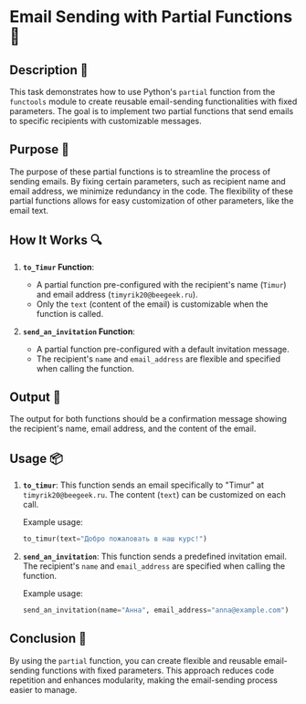 # Email Sending with Partial Functions 📝

## Description 📝

This task demonstrates how to use Python's `partial` function from the `functools` module to create reusable email-sending functionalities with fixed parameters.
The goal is to implement two partial functions that send emails to specific recipients with customizable messages.

## Purpose 🎯

The purpose of these partial functions is to streamline the process of sending emails.
By fixing certain parameters, such as recipient name and email address, we minimize redundancy in the code.
The flexibility of these partial functions allows for easy customization of other parameters, like the email text.

## How It Works 🔍

1. **`to_Timur` Function**:

    - A partial function pre-configured with the recipient's name (`Timur`) and email address (`timyrik20@beegeek.ru`).
    - Only the `text` (content of the email) is customizable when the function is called.

2. **`send_an_invitation` Function**:
    - A partial function pre-configured with a default invitation message.
    - The recipient's `name` and `email_address` are flexible and specified when calling the function.

## Output 📜

The output for both functions should be a confirmation message showing the recipient's name, email address, and the content of the email.

## Usage 📦

1. **`to_timur`**: This function sends an email specifically to "Timur" at `timyrik20@beegeek.ru`. The content (`text`) can be customized on each call.

    Example usage:

    ```python
    to_timur(text="Добро пожаловать в наш курс!")
    ```

2. **`send_an_invitation`**: This function sends a predefined invitation email. The recipient's `name` and `email_address` are specified when calling the function.

    Example usage:

    ```python
    send_an_invitation(name="Анна", email_address="anna@example.com")
    ```

## Conclusion 🚀

By using the `partial` function, you can create flexible and reusable email-sending functions with fixed parameters.
This approach reduces code repetition and enhances modularity, making the email-sending process easier to manage.
